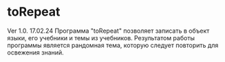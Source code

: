 # toRepeat
Ver 1.0. 17.02.24
Программа "toRepeat" позволяет записать в объект языки, его учебники и темы из учебников. Результатом работы программы является рандомная тема, которую следует повторить для освежения знаний.
